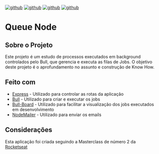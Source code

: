 [![github](https://img.shields.io/github/package-json/dependency-version/victordf/queuenode/bull)](https://github.com/OptimalBits/bull)
[![github](https://img.shields.io/github/package-json/dependency-version/victordf/queuenode/bull-board?color=orange)](https://github.com/vcapretz/bull-board)
[![github](https://img.shields.io/github/package-json/dependency-version/victordf/queuenode/express?color=red)](https://expressjs.com/)
[![github](https://img.shields.io/github/package-json/dependency-version/victordf/queuenode/nodemailer?color=green)](https://nodemailer.com/about/)

# Queue Node

## Sobre o Projeto

Este projeto é um estudo de processos executados em background controlados pelo Bull, que gerencia e executa as filas de Jobs. O objetivo deste projeto é o aprofundamento no assunto e construção de Know How.

## Feito com

 - [Express](https://expressjs.com/) - Utilizado para controlar as rotas da aplicação
 - [Bull](https://github.com/OptimalBits/bull) - Utilizado para criar e executar os jobs
 - [Bull-Board](https://github.com/vcapretz/bull-board) - Utilizado para facilitar a visualização dos jobs executados em desenvolvimento
 - [NodeMailer](https://nodemailer.com/about/) - Utilizado para enviar os emails

## Considerações

Esta aplicação foi criada seguindo a Masterclass de número 2 da [Rocketseat](https://www.youtube.com/watch?v=uonKHztGhko&list=PL85ITvJ7FLoiNndfuEs2So-MFLSMvBmmD&index=1)
